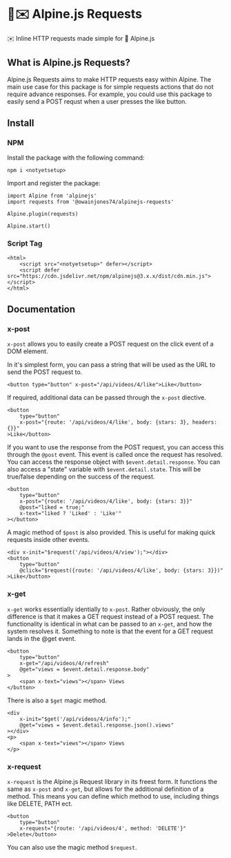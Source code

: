 # 🌲✉️ Alpine.js Requests

✉️ Inline HTTP requests made simple for 🌲 Alpine.js

## What is Alpine.js Requests?

Alpine.js Requests aims to make HTTP requests easy within Alpine.
The main use case for this package is for simple requests actions that do not require advance responses.
For example, you could use this package to easily send a POST requst when a user presses the like button.

## Install

### NPM

Install the package with the following command:

```
npm i <notyetsetup>
```

Import and register the package:

```
import Alpine from 'alpinejs'
import requests from '@owainjones74/alpinejs-requests'

Alpine.plugin(requests)

Alpine.start()
```

### Script Tag

```
<html>
    <script src="<notyetsetup>" defer></script>
    <script defer src="https://cdn.jsdelivr.net/npm/alpinejs@3.x.x/dist/cdn.min.js"></script>
</html>
```

## Documentation

### x-post

`x-post` allows you to easily create a POST request on the click event of a DOM element.

In it's simplest form, you can pass a string that will be used as the URL to send the POST request to.
```
<button type="button" x-post="/api/videos/4/like">Like</button>
```

If required, additional data can be passed through the `x-post` diective.
```
<button
    type="button"
    x-post="{route: '/api/videos/4/like', body: {stars: 3}, headers: {}}"
>Like</button>
```

If you want to use the response from the POST request, you can access this through the `@post` event.
This event is called once the request has resolved. You can access the response object with `$event.detail.response`.
You can also access a "state" variable with `$event.detail.state`. This will be true/false depending on the success of the request.
```
<button
    type="button"
    x-post="{route: '/api/videos/4/like', body: {stars: 3}}"
    @post="liked = true;"
    x-text="liked ? 'Liked' : 'Like'"
></button>
```

A magic method of `$post` is also provided. This is useful for making quick requests inside other events.
```
<div x-init="$request('/api/videos/4/view');"></div>
<button
    type="button"
    @click="$request({route: '/api/videos/4/like', body: {stars: 3}})"
>Like</button>
```

### x-get

`x-get` works essentially identially to `x-post`. Rather obviously, the only difference is that it makes a GET request instead of a POST request.
The functionality is identical in what can be passed to an `x-get`, and how the system resolves it. Something to note is that the event for a GET request
lands in the @get event.
```
<button
    type="button"
    x-get="/api/videos/4/refresh"
    @get="views = $event.detail.response.body"
>
    <span x-text="views"></span> Views
</button>
```

There is also a `$get` magic method.
```
<div
    x-init="$get('/api/videos/4/info');"
    @get="views = $event.detail.response.json().views"
></div>
<p>
    <span x-text="views"></span> Views
</p>
```

### x-request

`x-request` is the Alpine.js Request library in its freest form. It functions the same as `x-post` and `x-get`, but allows for the additional
definition of a method. This means you can define which method to use, including things like DELETE, PATH ect.
```
<button
    type="button"
    x-request="{route: '/api/videos/4', method: 'DELETE'}"
>Delete</button>
```

You can also use the magic method `$request`.
